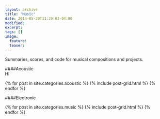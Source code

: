```yaml
---
layout: archive
title: "Music"
date: 2014-05-30T11:39:03-04:00
modified:
excerpt: 
tags: []
image:
  feature:
  teaser:
---
```


Summaries, scores, and code for musical compositions and projects.

####Acoustic<br>Hi
<div class="tiles">
{% for post in site.categories.acoustic %}
  {% include post-grid.html %}
{% endfor %}
</div><!-- /.tiles -->

####Electronic
<div class="tiles">
{% for post in site.categories.music %}
  {% include post-grid.html %}
{% endfor %}
</div><!-- /.tiles -->
